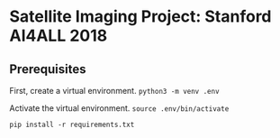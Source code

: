 # Satellite Imaging Project: Stanford AI4ALL 2018


## Prerequisites

First, create a virtual environment.
`python3 -m venv .env`

Activate the virtual environment.
`source .env/bin/activate`

`pip install -r requirements.txt`

